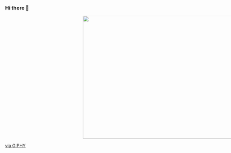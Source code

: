 ### Hi there 👋

<div id="header" align="center" style="width:100%;height:0;padding-bottom:79%;position:relative;">
  <img src="https://giphy.com/embed/u47skgWgE6E2ejacaR" 
          width="100%" 
          height="100%" 
          style="position:absolute" 
          frameBorder="0" 
          class="giphy-embed" allowFullScreen
  />
</div>
<p>
  <a href="https://giphy.com/gifs/fallontonight-jimmy-fallon-tonight-show-whats-up-u47skgWgE6E2ejacaR">via GIPHY</a>
</p>
